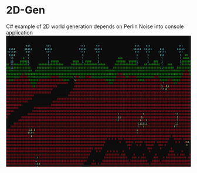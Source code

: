# 2D-Gen
C# example of 2D world generation depends on Perlin Noise into console application
![Preview](preview.png)
